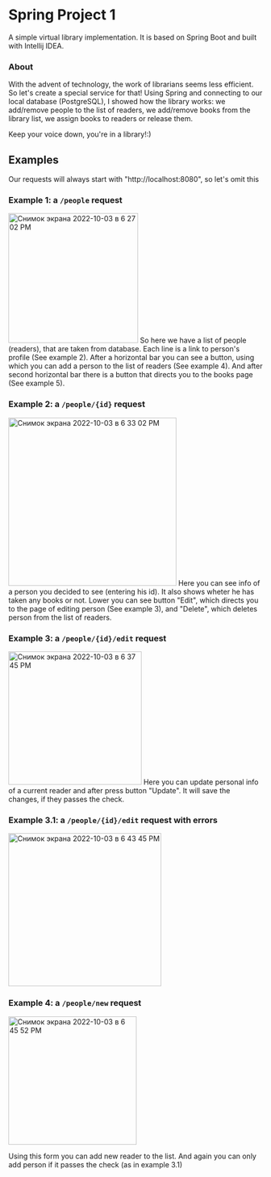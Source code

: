 # Spring Project 1

A simple virtual library implementation. It is based on Spring Boot and built with Intellij IDEA.

### About

With the advent of technology, the work of librarians seems less efficient. So let's create a special service for that! Using Spring and connecting to our local database (PostgreSQL), I showed how the library works: we add/remove people to the list of readers, we add/remove books from the library list, we assign books to readers or release them.

Keep your voice down, you're in a library!:)

## Examples
Our requests will always start with "http://localhost:8080", so let's omit this
### Example 1: a ```/people``` request

<img width="257" alt="Снимок экрана 2022-10-03 в 6 27 02 PM" src="https://user-images.githubusercontent.com/103382741/193616187-875a4f76-1822-45fc-827d-57eac39f1391.png">
So here we have a list of people (readers), that are taken from database. Each line is a link to person's profile (See example 2). After a horizontal bar you can see a button, using which you can add a person to the list of readers (See example 4). And after second horizontal bar there is a button that directs you to the books page (See example 5).

### Example 2: a ```/people/{id}``` request

<img width="333" alt="Снимок экрана 2022-10-03 в 6 33 02 PM" src="https://user-images.githubusercontent.com/103382741/193617606-3404259c-18e6-42c9-8251-67d720b3066c.png">
Here you can see info of a person you decided to see (entering his id). It also shows wheter he has taken any books or not. Lower you can see button "Edit", which directs you to the page of editing person (See example 3), and "Delete", which deletes person from the list of readers.

### Example 3: a ```/people/{id}/edit``` request

<img width="264" alt="Снимок экрана 2022-10-03 в 6 37 45 PM" src="https://user-images.githubusercontent.com/103382741/193618596-ccc7ca0c-53f0-4687-9a59-03db92079d18.png">
Here you can update personal info of a current reader and after press button "Update". It will save the changes, if they passes the check.

### Example 3.1: a ```/people/{id}/edit``` request with errors

<img width="303" alt="Снимок экрана 2022-10-03 в 6 43 45 PM" src="https://user-images.githubusercontent.com/103382741/193619959-fe737e9e-cde7-4fff-b6a6-42a5646f7fff.png">

### Example 4: a ```/people/new``` request

<img width="254" alt="Снимок экрана 2022-10-03 в 6 45 52 PM" src="https://user-images.githubusercontent.com/103382741/193620444-f41c9e52-fd7c-472b-92f3-8175cd060303.png">

Using this form you can add new reader to the list. And again you can only add person if it passes the check (as in example 3.1)
